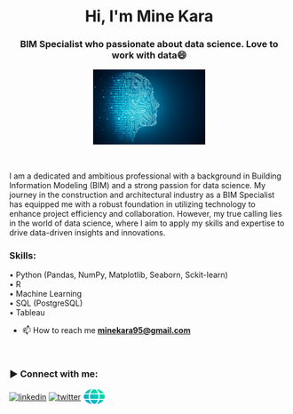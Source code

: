 <h1 align="center">Hi, I'm Mine Kara</h1>
<h3 align="center"> BIM Specialist who passionate about data science. Love to work with data😄
</h3>

<p align="center" width="100%">
    <img width="40%" src="images/dt_sc.jpg">
</p>

</br>


I am a dedicated and ambitious professional with a background in Building Information Modeling (BIM) and a strong passion for data science. My journey in the construction and architectural industry as a BIM Specialist has equipped me with a robust foundation in utilizing technology to enhance project efficiency and collaboration. However, my true calling lies in the world of data science, where I aim to apply my skills and expertise to drive data-driven insights and innovations.


<h3 align="left">Skills:</h3>
<p align="left">
• Python (Pandas, NumPy, Matplotlib, Seaborn, Sckit-learn) <br>
• R <br>  
• Machine Learning <br>
• SQL (PostgreSQL) <br>
• Tableau <br>


- 📫 How to reach me **minekara95@gmail.com**
 
</br>

<h3 align="left">▶ Connect with me:</h3>
<p align="left">
<a href="https://www.linkedin.com/in/mine-kara-075883139/" target="blank" rel="nofollow"><img align="center" src="https://github.com/rahuldkjain/github-profile-readme-generator/blob/master/src/images/icons/Social/linked-in-alt.svg" alt="linkedin" height="30" width="40" /></a>
<a href="https://twitter.com/mn_kara00" target="blank" rel="nofollow"><img align="center" src="https://github.com/rahuldkjain/github-profile-readme-generator/blob/master/src/images/icons/Social/twitter.svg" alt="twitter" height="30" width="40" /></a>
<a href="https://www.minekara.com/" target="blank" rel="nofollow"><img align="center" src="images/web.png" alt="website" height="30" width="40" /></a>

</p>
